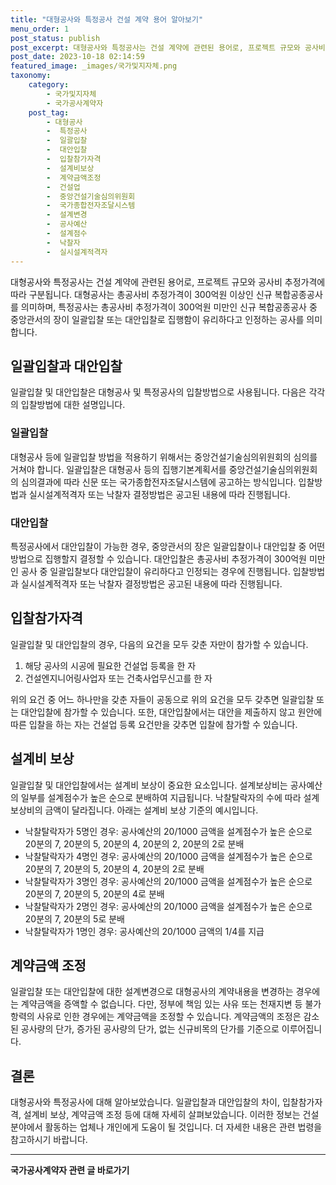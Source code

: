 ```yaml
---
title: "대형공사와 특정공사 건설 계약 용어 알아보기"
menu_order: 1
post_status: publish
post_excerpt: 대형공사와 특정공사는 건설 계약에 관련된 용어로, 프로젝트 규모와 공사비 추정가격에 따라 구분됩니다. 대형공사는 총공사비 추정가격이 300억원 이상인 신규 복합공종공사를 의미하며, 특정공사는 총공사비 추정가격이 300억원 미만인 신규 복합공종공사 중 중앙관서의 장이 일괄입찰 또는 대안입찰로 집행함이 유리하다고 인정하는 공사를 의미합니다.
post_date: 2023-10-18 02:14:59
featured_image: _images/국가및지자체.png
taxonomy:
    category:
        - 국가및지자체
        - 국가공사계약자
    post_tag:
        - 대형공사
        -  특정공사
        -  일괄입찰
        -  대안입찰
        -  입찰참가자격
        -  설계비보상
        -  계약금액조정
        -  건설업
        -  중앙건설기술심의위원회
        -  국가종합전자조달시스템
        -  설계변경
        -  공사예산
        -  설계점수
        -  낙찰자
        -  실시설계적격자
---
```




대형공사와 특정공사는 건설 계약에 관련된 용어로, 프로젝트 규모와 공사비 추정가격에 따라 구분됩니다. 대형공사는 총공사비 추정가격이 300억원 이상인 신규 복합공종공사를 의미하며, 특정공사는 총공사비 추정가격이 300억원 미만인 신규 복합공종공사 중 중앙관서의 장이 일괄입찰 또는 대안입찰로 집행함이 유리하다고 인정하는 공사를 의미합니다.

## 일괄입찰과 대안입찰

일괄입찰 및 대안입찰은 대형공사 및 특정공사의 입찰방법으로 사용됩니다. 다음은 각각의 입찰방법에 대한 설명입니다.

### 일괄입찰

대형공사 등에 일괄입찰 방법을 적용하기 위해서는 중앙건설기술심의위원회의 심의를 거쳐야 합니다. 일괄입찰은 대형공사 등의 집행기본계획서를 중앙건설기술심의위원회의 심의결과에 따라 신문 또는 국가종합전자조달시스템에 공고하는 방식입니다. 입찰방법과 실시설계적격자 또는 낙찰자 결정방법은 공고된 내용에 따라 진행됩니다.

### 대안입찰

특정공사에서 대안입찰이 가능한 경우, 중앙관서의 장은 일괄입찰이나 대안입찰 중 어떤 방법으로 집행할지 결정할 수 있습니다. 대안입찰은 총공사비 추정가격이 300억원 미만인 공사 중 일괄입찰보다 대안입찰이 유리하다고 인정되는 경우에 진행됩니다. 입찰방법과 실시설계적격자 또는 낙찰자 결정방법은 공고된 내용에 따라 진행됩니다.

## 입찰참가자격

일괄입찰 및 대안입찰의 경우, 다음의 요건을 모두 갖춘 자만이 참가할 수 있습니다.

1. 해당 공사의 시공에 필요한 건설업 등록을 한 자
2. 건설엔지니어링사업자 또는 건축사업무신고를 한 자

위의 요건 중 어느 하나만을 갖춘 자들이 공동으로 위의 요건을 모두 갖추면 일괄입찰 또는 대안입찰에 참가할 수 있습니다. 또한, 대안입찰에서는 대안을 제출하지 않고 원안에 따른 입찰을 하는 자는 건설업 등록 요건만을 갖추면 입찰에 참가할 수 있습니다.

## 설계비 보상

일괄입찰 및 대안입찰에서는 설계비 보상이 중요한 요소입니다. 설계보상비는 공사예산의 일부를 설계점수가 높은 순으로 분배하여 지급됩니다. 낙찰탈락자의 수에 따라 설계보상비의 금액이 달라집니다. 아래는 설계비 보상 기준의 예시입니다.

- 낙찰탈락자가 5명인 경우: 공사예산의 20/1000 금액을 설계점수가 높은 순으로 20분의 7, 20분의 5, 20분의 4, 20분의 2, 20분의 2로 분배
- 낙찰탈락자가 4명인 경우: 공사예산의 20/1000 금액을 설계점수가 높은 순으로 20분의 7, 20분의 5, 20분의 4, 20분의 2로 분배
- 낙찰탈락자가 3명인 경우: 공사예산의 20/1000 금액을 설계점수가 높은 순으로 20분의 7, 20분의 5, 20분의 4로 분배
- 낙찰탈락자가 2명인 경우: 공사예산의 20/1000 금액을 설계점수가 높은 순으로 20분의 7, 20분의 5로 분배
- 낙찰탈락자가 1명인 경우: 공사예산의 20/1000 금액의 1/4를 지급

## 계약금액 조정

일괄입찰 또는 대안입찰에 대한 설계변경으로 대형공사의 계약내용을 변경하는 경우에는 계약금액을 증액할 수 없습니다. 다만, 정부에 책임 있는 사유 또는 천재지변 등 불가항력의 사유로 인한 경우에는 계약금액을 조정할 수 있습니다. 계약금액의 조정은 감소된 공사량의 단가, 증가된 공사량의 단가, 없는 신규비목의 단가를 기준으로 이루어집니다.

## 결론

대형공사와 특정공사에 대해 알아보았습니다. 일괄입찰과 대안입찰의 차이, 입찰참가자격, 설계비 보상, 계약금액 조정 등에 대해 자세히 살펴보았습니다. 이러한 정보는 건설 분야에서 활동하는 업체나 개인에게 도움이 될 것입니다. 더 자세한 내용은 관련 법령을 참고하시기 바랍니다.
<!-- wp:separator -->
<hr class="wp-block-separator has-alpha-channel-opacity"/>
<!-- /wp:separator -->

<!-- wp:group {"backgroundColor":"base","layout":{"type":"constrained"}} -->
<div class="wp-block-group has-base-background-color has-background"><!-- wp:paragraph {"align":"center","fontSize":"medium"} -->
<p class="has-text-align-center has-large-font-size"><strong>국가공사계약자 관련 글 바로가기</strong></p>
<!-- /wp:paragraph -->


<!-- wp:latest-posts
{"categories":[{"id":6878,"count":19,"description":"","link":"https://uknowlaw.com/category/%ea%b5%ad%ea%b0%80%ea%b3%b5%ec%82%ac%ea%b3%84%ec%95%bd%ec%9e%90/","name":"국가공사계약자","slug":"국가공사계약자","taxonomy":"category","parent":0,"meta":[],"_links":{"self":[{"href":"https://uknowlaw.com/wp-json/wp/v2/categories/6878"}],"collection":[{"href":"https://uknowlaw.com/wp-json/wp/v2/categories"}],"about":[{"href":"https://uknowlaw.com/wp-json/wp/v2/taxonomies/category"}],"wp:post_type":[{"href":"https://uknowlaw.com/wp-json/wp/v2/posts?categories=6878"}],"curies":[{"name":"wp","href":"https://api.w.org/{rel}","templated":true}]}}],"postsToShow":100,"excerptLength":28,"postLayout":"grid","columns":2,"featuredImageAlign":"left","featuredImageSizeSlug":"large","fontSize":"small"} /--></div>
<!-- /wp:group -->